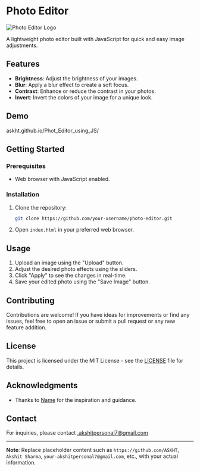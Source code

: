# Photo Editor

![Photo Editor Logo](./assets/logo.png)

A lightweight photo editor built with JavaScript for quick and easy image adjustments.

## Features

- **Brightness**: Adjust the brightness of your images.
- **Blur**: Apply a blur effect to create a soft focus.
- **Contrast**: Enhance or reduce the contrast in your photos.
- **Invert**: Invert the colors of your image for a unique look.

## Demo

askht.github.io/Phot_Editor_using_JS/

## Getting Started

### Prerequisites

- Web browser with JavaScript enabled.

### Installation

1. Clone the repository:

    ```bash
    git clone https://github.com/your-username/photo-editor.git
    ```

2. Open `index.html` in your preferred web browser.

## Usage

1. Upload an image using the "Upload" button.
2. Adjust the desired photo effects using the sliders.
3. Click "Apply" to see the changes in real-time.
4. Save your edited photo using the "Save Image" button.

## Contributing

Contributions are welcome! If you have ideas for improvements or find any issues, feel free to open an issue or submit a pull request or any new feature addition.

## License

This project is licensed under the MIT License - see the [LICENSE](LICENSE) file for details.

## Acknowledgments

- Thanks to [Name](https://github.com/Name) for the inspiration and guidance.

## Contact

For inquiries, please contact .akshitpersonal7@gmail.com

---

**Note**: Replace placeholder content such as `https://github.com/ASKHT`, `Akshit Sharma`, `your-akshitpersonal7@gmail.com`, etc., with your actual information.
